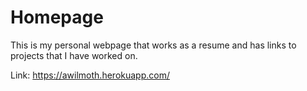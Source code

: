 # Homepage
This is my personal webpage that works as a resume and has links to projects that I have worked on.

Link: https://awilmoth.herokuapp.com/
